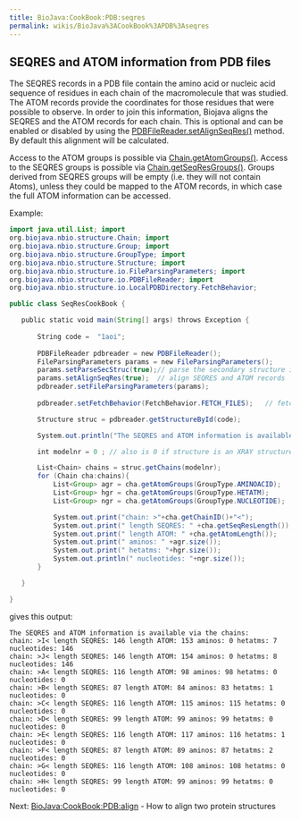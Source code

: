 ```yaml
---
title: BioJava:CookBook:PDB:seqres
permalink: wikis/BioJava%3ACookBook%3APDB%3Aseqres
---
```


SEQRES and ATOM information from PDB files
------------------------------------------

The SEQRES records in a PDB file contain the amino acid or nucleic acid
sequence of residues in each chain of the macromolecule that was
studied. The ATOM records provide the coordinates for those residues
that were possible to observe. In order to join this information,
Biojava aligns the SEQRES and the ATOM records for each chain. This is
optional and can be enabled or disabled by using the
[PDBFileReader.setAlignSeqRes()](http://www.biojava.org/docs/api/org/biojava/nbio/structure/io/PDBFileReader.html)
method. By default this alignment will be calculated.

Access to the ATOM groups is possible via
[Chain.getAtomGroups()](http://www.biojava.org/docs/api/org/biojava/nbio/structure/Chain.html).
Access to the SEQRES groups is possible via
[Chain.getSeqResGroups()](http://www.biojava.org/docs/api/org/biojava/nbio/structure/Chain.html).
Groups derived from SEQRES groups will be empty (i.e. they will not
contain Atoms), unless they could be mapped to the ATOM records, in
which case the full ATOM information can be accessed.

Example: 
```java 
import java.util.List; import
org.biojava.nbio.structure.Chain; import
org.biojava.nbio.structure.Group; import
org.biojava.nbio.structure.GroupType; import
org.biojava.nbio.structure.Structure; import
org.biojava.nbio.structure.io.FileParsingParameters; import
org.biojava.nbio.structure.io.PDBFileReader; import
org.biojava.nbio.structure.io.LocalPDBDirectory.FetchBehavior;

public class SeqResCookBook {

   public static void main(String[] args) throws Exception {  
         
       String code =  "1aoi";  
  
       PDBFileReader pdbreader = new PDBFileReader();  
       FileParsingParameters params = new FileParsingParameters();  
       params.setParseSecStruc(true);// parse the secondary structure information from PDB file  
       params.setAlignSeqRes(true);  // align SEQRES and ATOM records  
       pdbreader.setFileParsingParameters(params);  
         
       pdbreader.setFetchBehavior(FetchBehavior.FETCH_FILES);   // fetch PDB files from web if they can't be found locally

       Structure struc = pdbreader.getStructureById(code);

       System.out.println("The SEQRES and ATOM information is available via the chains:");

       int modelnr = 0 ; // also is 0 if structure is an XRAY structure.

       List<Chain> chains = struc.getChains(modelnr);  
       for (Chain cha:chains){  
           List<Group> agr = cha.getAtomGroups(GroupType.AMINOACID);  
           List<Group> hgr = cha.getAtomGroups(GroupType.HETATM);  
           List<Group> ngr = cha.getAtomGroups(GroupType.NUCLEOTIDE);

           System.out.print("chain: >"+cha.getChainID()+"<");  
           System.out.print(" length SEQRES: " +cha.getSeqResLength());  
           System.out.print(" length ATOM: " +cha.getAtomLength());  
           System.out.print(" aminos: " +agr.size());  
           System.out.print(" hetatms: "+hgr.size());  
           System.out.println(" nucleotides: "+ngr.size());    
       }

   }

}

```

gives this output:

    The SEQRES and ATOM information is available via the chains:
    chain: >I< length SEQRES: 146 length ATOM: 153 aminos: 0 hetatms: 7 nucleotides: 146
    chain: >J< length SEQRES: 146 length ATOM: 154 aminos: 0 hetatms: 8 nucleotides: 146
    chain: >A< length SEQRES: 116 length ATOM: 98 aminos: 98 hetatms: 0 nucleotides: 0
    chain: >B< length SEQRES: 87 length ATOM: 84 aminos: 83 hetatms: 1 nucleotides: 0
    chain: >C< length SEQRES: 116 length ATOM: 115 aminos: 115 hetatms: 0 nucleotides: 0
    chain: >D< length SEQRES: 99 length ATOM: 99 aminos: 99 hetatms: 0 nucleotides: 0
    chain: >E< length SEQRES: 116 length ATOM: 117 aminos: 116 hetatms: 1 nucleotides: 0
    chain: >F< length SEQRES: 87 length ATOM: 89 aminos: 87 hetatms: 2 nucleotides: 0
    chain: >G< length SEQRES: 116 length ATOM: 108 aminos: 108 hetatms: 0 nucleotides: 0
    chain: >H< length SEQRES: 99 length ATOM: 99 aminos: 99 hetatms: 0 nucleotides: 0

Next: <BioJava:CookBook:PDB:align> - How to align two protein structures
